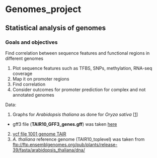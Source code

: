 # Genomes_project
## Statistical analysis of genomes
### Goals and objectives
Find correlation between sequence features and functional regions in different genomes

1. Plot sequence features such as TFBS, SNPs, methylation, RNA-seq coverage
2. Map it on promoter regions
3. Find correlation
4. Consider outcomes for promoter prediction for complex and not annotated genomes


Data:
1. Graphs for *Arabidopsis thaliana* as done for *Oryza sativa* [[1](https://www.ncbi.nlm.nih.gov/pubmed/27774999)]
* gff3 file (**TAIR10_GFF3_genes.gff**) was taken [here](https://www.arabidopsis.org/download/index-auto.jsp?dir=%2Fdownload_files%2FGenes%2FTAIR10_genome_release%2FTAIR10_gff3)
2. [vcf file 1001 genome TAIR]()
3. *A. thaliana* reference genome (TAIR10_toplevel) was taken from ftp://ftp.ensemblgenomes.org/pub/plants/release-39/fasta/arabidopsis_thaliana/dna/
